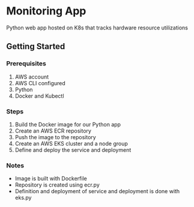 # Monitoring App

Python web app hosted on K8s that tracks hardware resource utilizations

## Getting Started

### Prerequisites

1. AWS account
2. AWS CLI configured
3. Python
4. Docker and Kubectl

### Steps
1. Build the Docker image for our Python app
2. Create an AWS ECR repository
3. Push the image to the repository
4. Create an AWS EKS cluster and a node group
5. Define and deploy the service and deployment

### Notes

* Image is built with Dockerfile
* Repository is created using ecr.py
* Definition and deployment of service and deployment is done with eks.py

